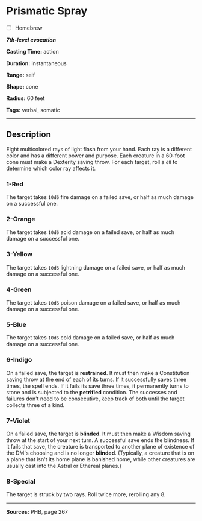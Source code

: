 # Prismatic Spray

- [ ] Homebrew

***7th-level evocation***

**Casting Time:** action

**Duration:** instantaneous

**Range:** self

**Shape:** cone

**Radius:** 60 feet

**Tags:** verbal, somatic

---

## Description
Eight multicolored rays of light flash from your hand.
Each ray is a different color and has a different power and purpose.
Each creature in a 60-foot cone must make a Dexterity saving throw.
For each target, roll a `d8` to determine which color ray affects it.

### 1-Red
The target takes `10d6` fire damage on a failed save, or half as much damage on a successful one.

### 2-Orange
The target takes `10d6` acid damage on a failed save, or half as much damage on a successful one.

### 3-Yellow
The target takes `10d6` lightning damage on a failed save, or half as much damage on a successful one.

### 4-Green
The target takes `10d6` poison damage on a failed save, or half as much damage on a successful one.

### 5-Blue
The target takes `10d6` cold damage on a failed save, or half as much damage on a successful one.

### 6-Indigo
On a failed save, the target is **restrained**.
It must then make a Constitution saving throw at the end of each of its turns.
If it successfully saves three times, the spell ends.
If it fails its save three times, it permanently turns to stone and is subjected to the **petrified** condition.
The successes and failures don't need to be consecutive, keep track of both until the target collects three of a kind.

### 7-Violet
On a failed save, the target is **blinded**.
It must then make a Wisdom saving throw at the start of your next turn.
A successful save ends the blindness.
If it fails that save, the creature is transported to another plane of existence of the DM's choosing and is no longer **blinded**.
(Typically, a creature that is on a plane that isn't its home plane is banished home, while other creatures are usually cast into the Astral or Ethereal planes.)

### 8-Special
The target is struck by two rays.
Roll twice more, rerolling any 8.

---

**Sources:** PHB, page 267
